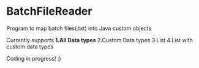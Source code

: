 # BatchFileReader


Program to map batch files(.txt) into Java custom objects

Currently supports
<b>1.All Data types</b>
2.Custom Data types
3.List
4.List with custom data types

Coding in progress! :)
